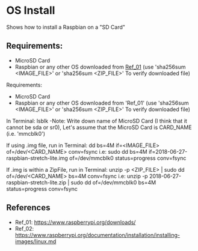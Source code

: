 # OS Install
Shows how to install a Raspbian on a "SD Card"

## Requirements:
* MicroSD Card
* Raspbian or any other OS downloaded from [Ref_01]( https://www.raspberrypi.org/downloads/)
      (use 'sha256sum <IMAGE_FILE>' or 'sha256sum <ZIP_FILE>' To verify downloaded file)

Requirements:
  - MicroSD Card
  - Raspbian or any other OS downloaded from 'Ref_01'
      (use 'sha256sum <IMAGE_FILE>' or 'sha256sum <ZIP_FILE>' To verify downloaded file)

In Terminal:
  lsblk
    -Note: Write down name of MicroSD Card (I think that it cannot be sda or sr0),
           Let's assume that the MicroSD Card is CARD_NAME (i.e. 'mmcblk0')

If using .img file, run in Terminal:
  dd bs=4M if=<IMAGE_FILE> of=/dev/<CARD_NAME> conv=fsync
  i.e:
    sudo dd bs=4M if=2018-06-27-raspbian-stretch-lite.img of=/dev/mmcblk0 status=progress conv=fsync

If .img is within a ZipFile, run in Terminal:
  unzip -p <ZIP_FILE> | sudo dd of=/dev/<CARD_NAME> bs=4M conv=fsync
  i.e:
    unzip -p 2018-06-27-raspbian-stretch-lite.zip | sudo dd of=/dev/mmcblk0 bs=4M status=progress conv=fsync

## References
* Ref_01: https://www.raspberrypi.org/downloads/
* Ref_02: https://www.raspberrypi.org/documentation/installation/installing-images/linux.md

